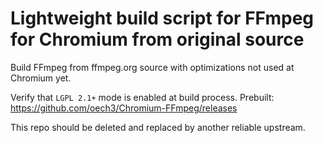 # Lightweight build script for FFmpeg for Chromium from original source
Build FFmpeg from ffmpeg.org source with optimizations not used at Chromium yet.

Verify that `LGPL 2.1+` mode is enabled at build process.
Prebuilt: https://github.com/oech3/Chromium-FFmpeg/releases

This repo should be deleted and replaced by another reliable upstream.

